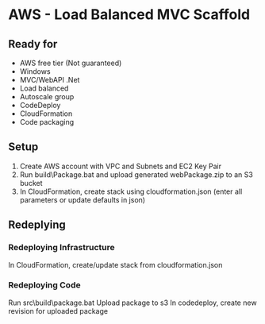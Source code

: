 AWS - Load Balanced MVC Scaffold
================================

Ready for
---------
- AWS free tier (Not guaranteed)
- Windows 
- MVC/WebAPI .Net
- Load balanced
- Autoscale group 
- CodeDeploy
- CloudFormation
- Code packaging

Setup
-----

1. Create AWS account with VPC and Subnets and EC2 Key Pair
2. Run build\Package.bat and upload generated webPackage.zip to an S3 bucket
3. In CloudFormation, create stack using cloudformation.json (enter all parameters or update defaults in json)

Redeplying
----------

### Redeploying Infrastructure

In CloudFormation, create/update stack from cloudformation.json

### Redeploying Code

Run src\build\package.bat
Upload package to s3
In codedeploy, create new revision for uploaded package
